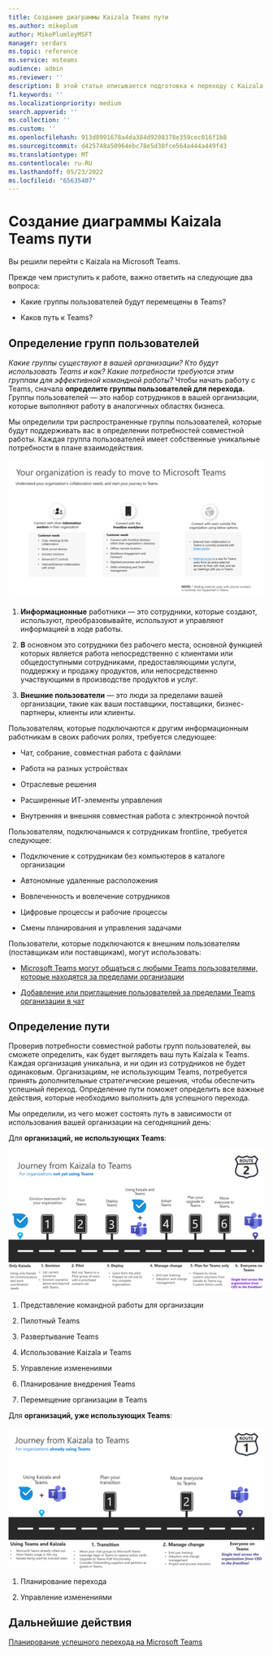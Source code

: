 ```yaml
---
title: Создание диаграммы Kaizala Teams пути
ms.author: mikeplum
author: MikePlumleyMSFT
manager: serdars
ms.topic: reference
ms.service: msteams
audience: admin
ms.reviewer: ''
description: В этой статье описывается подготовка к переходу с Kaizala на Microsoft Teams.
f1.keywords: ''
ms.localizationpriority: medium
search.appverid: ''
ms.collection: ''
ms.custom: ''
ms.openlocfilehash: 913d8991678a4da384d9208378e359cec016f1b8
ms.sourcegitcommit: d425748a50964ebc78e5d38fce564a444a449f43
ms.translationtype: MT
ms.contentlocale: ru-RU
ms.lasthandoff: 05/23/2022
ms.locfileid: "65635407"
---
```

# <a name="charting-your-kaizala-to-teams-journey"></a>Создание диаграммы Kaizala Teams пути

Вы решили перейти с Kaizala на Microsoft Teams.

Прежде чем приступить к работе, важно ответить на следующие два вопроса:

- Какие группы пользователей будут перемещены в Teams?  

- Каков путь к Teams?

## <a name="identify-user-groups"></a>Определение групп пользователей

*Какие группы существуют в вашей организации? Кто будут использовать Teams и как? Какие потребности требуются этим группам для эффективной командной работы?* Чтобы начать работу с Teams, сначала **определите группы пользователей для перехода.**  Группы пользователей — это набор сотрудников в вашей организации, которые выполняют работу в аналогичных областях бизнеса. 

Мы определили три распространенные группы пользователей, которые будут поддерживать вас в определении потребностей совместной работы. Каждая группа пользователей имеет собственные уникальные потребности в плане взаимодействия. 

![Диаграмма групп пользователей для перехода](media/kaizala-user-groups.png)

 1. **Информационные** работники — это сотрудники, которые создают, используют, преобразовывайте, используют и управляют информацией в ходе работы.

 2. **В** основном это сотрудники без рабочего места, основной функцией которых является работа непосредственно с клиентами или общедоступными сотрудниками, предоставляющими услуги, поддержку и продажу продуктов, или непосредственно участвующими в производстве продуктов и услуг.

 3. **Внешние пользователи** — это люди за пределами вашей организации, такие как ваши поставщики, поставщики, бизнес-партнеры, клиенты или клиенты.

Пользователям, которые подключаются к другим информационным работникам в своих рабочих ролях, требуется следующее:

- Чат, собрание, совместная работа с файлами

- Работа на разных устройствах

- Отраслевые решения

- Расширенные ИТ-элементы управления
  
- Внутренняя и внешняя совместная работа с электронной почтой

Пользователям, подключанымся к сотрудникам frontline, требуется следующее:

- Подключение к сотрудникам без компьютеров в каталоге организации

- Автономные удаленные расположения

- Вовлеченность и вовлечение сотрудников

- Цифровые процессы и рабочие процессы

- Смены планирования и управления задачами

Пользователи, которые подключаются к внешним пользователям (поставщикам или поставщикам), могут использовать:

- [Microsoft Teams могут общаться с любыми Teams пользователями, которые находятся за пределами организации](https://techcommunity.microsoft.com/t5/microsoft-teams-blog/microsoft-teams-users-can-now-chat-with-any-teams-user-outside/ba-p/3070832)

- [Добавление или приглашение пользователей за пределами Teams организации в чат](https://support.microsoft.com/en-us/office/add-or-invite-people-outside-your-teams-org-to-a-chat-6897ab47-9f60-4db6-8b95-18599714fe57)

## <a name="determine-your-path"></a>Определение пути

Проверив потребности совместной работы групп пользователей, вы сможете определить, как будет выглядеть ваш путь Kaizala к Teams. Каждая организация уникальна, и ни один из сотрудников не будет одинаковым. Организациям, не использующим Teams, потребуется принять дополнительные стратегические решения, чтобы обеспечить успешный переход. Определение пути поможет определить все важные действия, которые необходимо выполнить для успешного перехода.

Мы определили, из чего может состоять путь в зависимости от использования вашей организации на сегодняшний день:  

Для **организаций, не использующих Teams**:

![Путь для организаций, которые в настоящее время не используют Teams](media/kaizala-not-using-teams.png)

 1. Представление командной работы для организации

 2. Пилотный Teams
  
 3. Развертывание Teams
  
 4. Использование Kaizala и Teams
  
 5. Управление изменениями

 6. Планирование внедрения Teams

 7. Перемещение организации в Teams

Для **организаций, уже использующих Teams**:

![Путь для организаций, использующих Teams](media/kaizala-using-teams.png)

 1. Планирование перехода

 2. Управление изменениями

## <a name="next-steps"></a>Дальнейшие действия

<a name="ControlSyncThroughput"> </a>

[Планирование успешного перехода на Microsoft Teams](/MicrosoftTeams/plan-your-move-kaizala)
